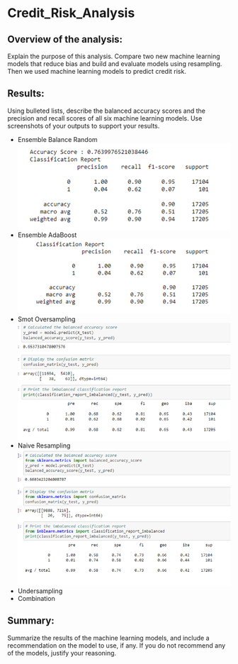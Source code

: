 # Credit_Risk_Analysis
## Overview of the analysis: 
Explain the purpose of this analysis.
Compare two new machine learning models that reduce bias and build and evaluate models using resampling. Then we used machine learning models to predict credit risk.
## Results: 
Using bulleted lists, describe the balanced accuracy scores and the precision and recall scores of all six machine learning models. Use screenshots of your outputs to support your results.
  * Ensemble Balance Random
 ![Ensemble_balance_score](https://github.com/gabby338414/Credit-Risk-Analysis/blob/04bbe1adc260f73e7fb634e5c51d340119068c74/Ensemble_balance_score.PNG)
  * Ensemble AdaBoost
 ![Ensemble_Adaboost_score](https://github.com/gabby338414/Credit-Risk-Analysis/blob/5b5cbeb9a0ee06c683e5b0ef60f09b9d2ed747f1/Ensemble_Adaboost_score.PNG)
  * Smot Oversampling
 ![Resampling_Smote](https://github.com/gabby338414/Credit-Risk-Analysis/blob/ff7e1ffe3f7c6780009f0cf5041799d855923917/Resampling_Smote.PNG)
  * Naive Resampling
 ![Resampling_Naive](https://github.com/gabby338414/Credit-Risk-Analysis/blob/f29d4b566c78e6b54bb3d1e63ee5293e12062679/Resampling_Naive.PNG)
  * Undersampling
  * Combination

## Summary: 
Summarize the results of the machine learning models, and include a recommendation on the model to use, if any. If you do not recommend any of the models, justify your reasoning.
